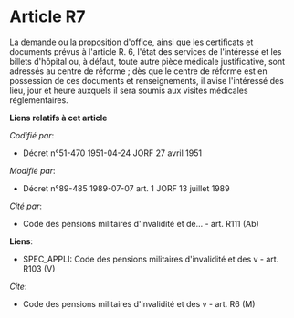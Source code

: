 # Article R7

La demande ou la proposition d'office, ainsi que les certificats et documents prévus à l'article R. 6, l'état des services de
l'intéressé et les billets d'hôpital ou, à défaut, toute autre pièce médicale justificative, sont adressés au centre de
réforme ; dès que le centre de réforme est en possession de ces documents et renseignements, il avise l'intéressé des lieu,
jour et heure auxquels il sera soumis aux visites médicales réglementaires.

**Liens relatifs à cet article**

_Codifié par_:

  - Décret n°51-470 1951-04-24 JORF 27 avril 1951

_Modifié par_:

  - Décret n°89-485 1989-07-07 art. 1 JORF 13 juillet 1989

_Cité par_:

  - Code des pensions militaires d'invalidité et de... - art. R111 (Ab)

**Liens**:

  - SPEC_APPLI: Code des pensions militaires d'invalidité et des v - art. R103 (V)

_Cite_:

  - Code des pensions militaires d'invalidité et des v - art. R6 (M)
